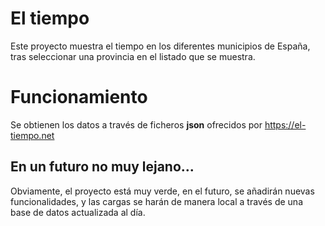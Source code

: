 # El tiempo
Este proyecto muestra el tiempo en los diferentes municipios de España, tras seleccionar una provincia en el listado que se muestra.

# Funcionamiento
Se obtienen los datos a través de ficheros **json** ofrecidos por https://el-tiempo.net

## En un futuro no muy lejano...
Obviamente, el proyecto está muy verde, en el futuro, se añadirán nuevas funcionalidades, y las cargas se harán de manera local a través de una base de datos actualizada al día. 
